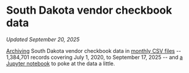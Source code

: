 # South Dakota vendor checkbook data
_Updated September 20, 2025_

[Archiving](get_latest_data.py) South Dakota vendor checkbook data in [monthly CSV files](data) -- 1,384,701 records covering July 1, 2020, to September 17, 2025 -- and [a Jupyter notebook](Analyze%20checkbook%20data.ipynb) to poke at the data a little.

